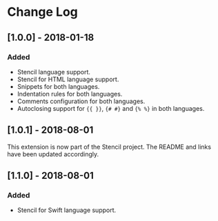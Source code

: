 # Change Log

## [1.0.0] - 2018-01-18

### Added
- Stencil language support.
- Stencil for HTML language support.
- Snippets for both languages.
- Indentation rules for both languages.
- Comments configuration for both languages.
- Autoclosing support for `{{ }}`, `{# #}` and `{% %}` in both languages.

## [1.0.1] - 2018-08-01

This extension is now part of the Stencil project. The README and links have been updated accordingly.

## [1.1.0] - 2018-08-01

### Added
- Stencil for Swift language support.
